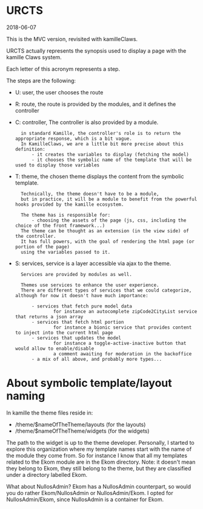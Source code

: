 URCTS
===========
2018-06-07





This is the MVC version, revisited with kamilleClaws.



URCTS actually represents the synopsis used to display a page with the kamille Claws system.
 
Each letter of this acronym represents a step.

The steps are the following:



- U: user, the user chooses the route 
- R: route, the route is provided by the modules, and it defines the controller 
- C: controller,
        The controller is also provided by a module.

        in standard Kamille, the controller's role is to return the appropriate response, which is a bit vague.
        In KamilleClaws, we are a little bit more precise about this definition:
            - it creates the variables to display (fetching the model)
            - it chooses the symbolic name of the template that will be used to display those variables
- T: theme, the chosen theme displays the content from the symbolic template.

        Technically, the theme doesn't have to be a module,
        but in practice, it will be a module to benefit from the powerful hooks provided by the kamille ecosystem.

        The theme has is responsible for:
            - choosing the assets of the page (js, css, including the choice of the front framework...)
        The theme can be thought as an extension (in the view side) of the controller.
        It has full powers, with the goal of rendering the html page (or portion of the page)
        using the variables passed to it.
- S: services, service is a layer accessible via ajax to the theme.

        Services are provided by modules as well.

        Themes use services to enhance the user experience.
        There are different types of services that we could categorize, although for now it doesn't have much importance:

            - services that fetch pure model data
                    for instance an autocomplete zipCode2CityList service that returns a json array
            - services that fetch html portion
                    for instance a bionic service that provides content to inject into the current html page
            - services that updates the model
                    for instance a toggle-active-inactive button that would allow to enable/disable
                    a comment awaiting for moderation in the backoffice
            - a mix of all above, and probably more types...




About symbolic template/layout naming
============================
In kamille the theme files reside in:

- /theme/$nameOfTheTheme/layouts (for the layouts)
- /theme/$nameOfTheTheme/widgets (for the widgets)


The path to the widget is up to the theme developer.
Personally, I started to explore this organization where my template names start with the name of the module
they come from.
So for instance I know that all my templates related to the Ekom module are in the Ekom directory.
Note: it doesn't mean they belong to Ekom, they still belong to the theme, but
they are classified under a directory labelled Ekom.

What about NullosAdmin? Ekom has a NullosAdmin counterpart, so would you do rather Ekom/NullosAdmin or NullosAdmin/Ekom.
I opted for NullosAdmin/Ekom, since NullosAdmin is a container for Ekom.











